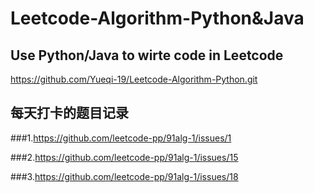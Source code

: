 # Leetcode-Algorithm-Python&Java
## Use Python/Java to wirte code in Leetcode
https://github.com/Yueqi-19/Leetcode-Algorithm-Python.git
## 每天打卡的题目记录
###1.https://github.com/leetcode-pp/91alg-1/issues/1

###2.https://github.com/leetcode-pp/91alg-1/issues/15

###3.https://github.com/leetcode-pp/91alg-1/issues/18
